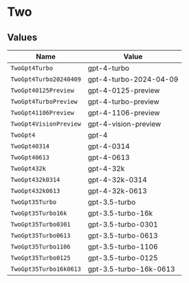 # Two


## Values

| Name                   | Value                  |
| ---------------------- | ---------------------- |
| `TwoGpt4Turbo`         | gpt-4-turbo            |
| `TwoGpt4Turbo20240409` | gpt-4-turbo-2024-04-09 |
| `TwoGpt40125Preview`   | gpt-4-0125-preview     |
| `TwoGpt4TurboPreview`  | gpt-4-turbo-preview    |
| `TwoGpt41106Preview`   | gpt-4-1106-preview     |
| `TwoGpt4VisionPreview` | gpt-4-vision-preview   |
| `TwoGpt4`              | gpt-4                  |
| `TwoGpt40314`          | gpt-4-0314             |
| `TwoGpt40613`          | gpt-4-0613             |
| `TwoGpt432k`           | gpt-4-32k              |
| `TwoGpt432k0314`       | gpt-4-32k-0314         |
| `TwoGpt432k0613`       | gpt-4-32k-0613         |
| `TwoGpt35Turbo`        | gpt-3.5-turbo          |
| `TwoGpt35Turbo16k`     | gpt-3.5-turbo-16k      |
| `TwoGpt35Turbo0301`    | gpt-3.5-turbo-0301     |
| `TwoGpt35Turbo0613`    | gpt-3.5-turbo-0613     |
| `TwoGpt35Turbo1106`    | gpt-3.5-turbo-1106     |
| `TwoGpt35Turbo0125`    | gpt-3.5-turbo-0125     |
| `TwoGpt35Turbo16k0613` | gpt-3.5-turbo-16k-0613 |